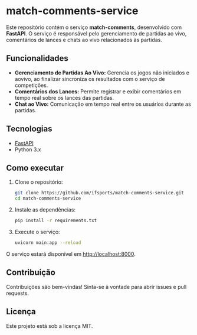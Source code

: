 # match-comments-service

Este repositório contém o serviço **match-comments**, desenvolvido com **FastAPI**. O serviço é responsável pelo gerenciamento de partidas ao vivo, comentários de lances e chats ao vivo relacionados às partidas.

## Funcionalidades

- **Gerenciamento de Partidas Ao Vivo:** Gerencia os jogos não iniciados e aovivo, ao finalizar sincroniza os resultados com o serviço de competições.
- **Comentários dos Lances:** Permite registrar e exibir comentários em tempo real sobre os lances das partidas.
- **Chat ao Vivo:** Comunicação em tempo real entre os usuários durante as partidas.

## Tecnologias

- [FastAPI](https://fastapi.tiangolo.com/)
- Python 3.x

## Como executar

1. Clone o repositório:
   ```bash
   git clone https://github.com/ifsports/match-comments-service.git
   cd match-comments-service
   ```

2. Instale as dependências:
   ```bash
   pip install -r requirements.txt
   ```

3. Execute o serviço:
   ```bash
   uvicorn main:app --reload
   ```

O serviço estará disponível em [http://localhost:8000](http://localhost:8000).

## Contribuição

Contribuições são bem-vindas! Sinta-se à vontade para abrir issues e pull requests.

## Licença

Este projeto está sob a licença MIT.
